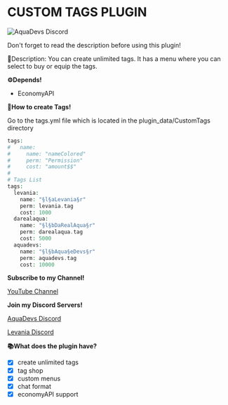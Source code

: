  # CUSTOM TAGS PLUGIN

<img src="https://discordapp.com/api/guilds/646732504744853518/widget.png?style=shield" alt="AquaDevs Discord"/>

 Don't forget to read the description before using this plugin! 

 📜Description: You can create unlimited tags. It has a menu where you can select to buy or equip the tags. 


 **⚙️Depends!**
 - EconomyAPI




 **📖How to create Tags!**

 Go to the tags.yml file which is located in the plugin_data/CustomTags directory

```php
tags:
#   name:
#     name: "nameColored"
#     perm: "Permission"
#     cost: "amount$$"
#
# Tags List
tags:
  levania:
    name: "§l§aLevania§r"
    perm: levania.tag
    cost: 1000
  darealaqua:
    name: "§l§bDaRealAqua§r"
    perm: darealaqua.tag
    cost: 5000
  aquadevs:
    name: "§l§bAqua§eDevs§r"
    perm: aquadevs.tag
    cost: 10000
```

 **Subscribe to my Channel!**

 [YouTube Channel](https://youtube.com/c/AlexItz16%E3%83%84Nspe)



 **Join my Discord Servers!**

 [AquaDevs Discord](https://discord.gg/5pxFZHmsC7)

 [Levania Discord](https://discord.gg/Axa33MgXJ9)

 


 **📚What does the plugin have?**

 - [x] create unlimited tags
 - [x] tag shop
 - [x] custom menus
 - [x] chat format
 - [x] economyAPI support

